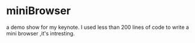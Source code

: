 # miniBrowser
a demo show for my keynote. I used less than 200 lines of code to write a mini browser
,it's intresting.
